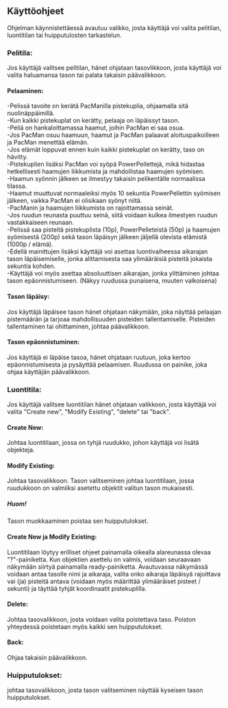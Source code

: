 ## Käyttöohjeet
Ohjelman käynnistettäessä avautuu valikko, josta käyttäjä voi valita pelitilan, luontitilan tai huipputulosten tarkastelun.
### Pelitila:
Jos käyttäjä valitsee pelitilan, hänet ohjataan tasovlikkoon, josta käyttäjä voi valita haluamansa tason tai palata takaisin päävalikkoon.
#### Pelaaminen:
-Pelissä tavoite on kerätä PacManilla pistekuplia, ohjaamalla sitä nuolinäppäimillä.  
-Kun kaikki pistekuplat on kerätty, pelaaja on läpäissyt tason.  
-Peliä on hankaloittamassa haamut, joihin PacMan ei saa osua.  
-Jos PacMan osuu haamuun, haamut ja PacMan palaavat aloituspaikoilleen ja PacMan menettää elämän.  
-Jos elämät loppuvat ennen kuin kaikki pistekuplat on kerätty, taso on hävitty.  
-Pistekuplien lisäksi PacMan voi syöpä PowerPellettejä, mikä hidastaa hetkellisesti haamujen liikkumista ja mahdollistaa haamujen syömisen.  
-Haamun syönnin jälkeen se ilmestyy takaisin pelikentälle normaalissa tilassa.  
-Haamut muuttuvat normaaleiksi myös 10 sekuntia PowerPellettin syömisen jälkeen, vaikka PacMan ei olisikaan syönyt niitä.  
-PacManin ja haamujen liikkumista on rajoittamassa seinät.  
-Jos ruudun reunasta puuttuu seinä, siitä voidaan kulkea ilmestyen ruudun vastakkaiseen reunaan.  
-Pelissä saa pisteitä pistekuplista (10p), PowerPelleteistä (50p) ja haamujen syömisestä (200p) sekä tason läpäisyn jälkeen jäljellä olevista elämistä (1000p / elämä).  
-Edellä mainittujen lisäksi käyttäjä voi asettaa luontivaiheessa aikarajan tason läpäisemiselle, jonka alittamisesta saa ylimääräisiä pisteitä jokaista sekuntia kohden.  
-Käyttäjä voi myös asettaa absoluuttisen aikarajan, jonka ylittäminen johtaa tason epäonnistumiseen. (Näkyy ruudussa punaisena, muuten valkoisena)
#### Tason läpäisy:
Jos käyttäjä läpäisee tason hänet ohjataan näkymään, joka näyttää pelaajan pistemäärän ja tarjoaa mahdollisuuden pisteiden tallentamiselle. Pisteiden tallentaminen tai ohittaminen, johtaa päävalikkoon.
#### Tason epäonnistuminen:
Jos käyttäjä ei läpäise tasoa, hänet ohjataan ruutuun, joka kertoo epäonnistumisesta ja pysäyttää pelaamisen. Ruudussa on painike, joka ohjaa käyttäjän päävalikkoon.
### Luontitila:
Jos käyttäjä valitsee luontitilan hänet ohjataan valikkoon, josta käyttäjä voi valita "Create new", "Modify Existing", "delete" tai "back".
#### Create New:
Johtaa luontitilaan, jossa on tyhjä ruudukko, johon käyttäjä voi lisätä objekteja.
#### Modify Existing:
Johtaa tasovalikkoon. Tason valitseminen johtaa luontitilaan, jossa ruudukkoon on valmiiksi asetettu objektit valitun tason mukaisesti.
##### Huom!
Tason muokkaaminen poistaa sen huipputulokset.
#### Create New ja Modify Existing:
Luontitilaan löytyy erilliset ohjeet painamalla oikealla alareunassa olevaa "?"-painiketta.
Kun objektien asettelu on valmis, voidaan seuraavaan näkymään siirtyä painamalla ready-painiketta.
Avautuvassa näkymässä voidaan antaa tasolle nimi ja aikaraja, valita onko aikaraja läpäisyä rajoittava vai (ja) pisteitä antava (voidaan myös määrittää ylimääräiset pisteet / sekunti) ja täyttää tyhjät koordinaatit pistekuplilla.
#### Delete:
Johtaa tasovalikkoon, josta voidaan valita poistettava taso. Poiston yhteydessä poistetaan myös kaikki sen huipputulokset.
#### Back:
Ohjaa takaisin päävalikkoon.
### Huipputulokset:
johtaa tasovalikkoon, josta tason valitseminen näyttää kyseisen tason huipputulokset.
